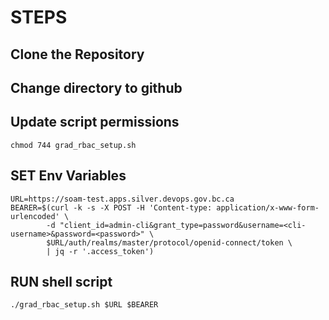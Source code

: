 # STEPS

## Clone the Repository

## Change directory to github

## Update script permissions
`chmod 744 grad_rbac_setup.sh`

## SET Env Variables
```
URL=https://soam-test.apps.silver.devops.gov.bc.ca
BEARER=$(curl -k -s -X POST -H 'Content-type: application/x-www-form-urlencoded' \
        -d "client_id=admin-cli&grant_type=password&username=<cli-username>&password=<password>" \
        $URL/auth/realms/master/protocol/openid-connect/token \
        | jq -r '.access_token')
```

## RUN shell script
`./grad_rbac_setup.sh $URL $BEARER`
